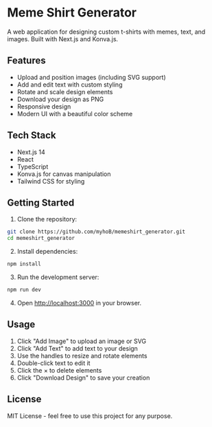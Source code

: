 # Meme Shirt Generator

A web application for designing custom t-shirts with memes, text, and images. Built with Next.js and Konva.js.

## Features

- Upload and position images (including SVG support)
- Add and edit text with custom styling
- Rotate and scale design elements
- Download your design as PNG
- Responsive design
- Modern UI with a beautiful color scheme

## Tech Stack

- Next.js 14
- React
- TypeScript
- Konva.js for canvas manipulation
- Tailwind CSS for styling

## Getting Started

1. Clone the repository:
```bash
git clone https://github.com/myhoB/memeshirt_generator.git
cd memeshirt_generator
```

2. Install dependencies:
```bash
npm install
```

3. Run the development server:
```bash
npm run dev
```

4. Open [http://localhost:3000](http://localhost:3000) in your browser.

## Usage

1. Click "Add Image" to upload an image or SVG
2. Click "Add Text" to add text to your design
3. Use the handles to resize and rotate elements
4. Double-click text to edit it
5. Click the × to delete elements
6. Click "Download Design" to save your creation

## License

MIT License - feel free to use this project for any purpose.
